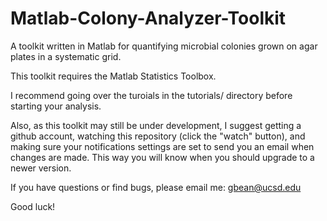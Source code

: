 Matlab-Colony-Analyzer-Toolkit
==============================

A toolkit written in Matlab for quantifying microbial colonies grown on agar plates in a systematic grid.

This toolkit requires the Matlab Statistics Toolbox. 

I recommend going over the turoials in the tutorials/ directory before starting your analysis. 

Also, as this toolkit may still be under development, I suggest getting a github account, watching this repository (click the "watch" button), and making sure your notifications settings are set to send you an email when changes are made. This way you will know when you should upgrade to a newer version.

If you have questions or find bugs, please email me: gbean@ucsd.edu

Good luck!
